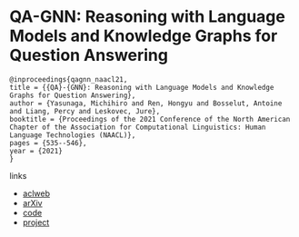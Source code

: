 # QA-GNN: Reasoning with Language Models and Knowledge Graphs for Question Answering

```
@inproceedings{qagnn_naacl21,
title = {{QA}-{GNN}: Reasoning with Language Models and Knowledge Graphs for Question Answering},
author = {Yasunaga, Michihiro and Ren, Hongyu and Bosselut, Antoine and Liang, Percy and Leskovec, Jure},
booktitle = {Proceedings of the 2021 Conference of the North American Chapter of the Association for Computational Linguistics: Human Language Technologies (NAACL)},
pages = {535--546},
year = {2021}
}
```

links
- [aclweb](https://www.aclweb.org/anthology/2021.naacl-main.45/)
- [arXiv](https://arxiv.org/abs/2104.06378)
- [code](https://github.com/michiyasunaga/qagnn)
- [project](https://snap.stanford.edu/qagnn/)
